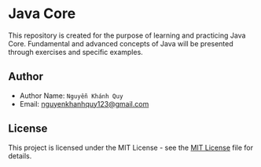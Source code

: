 # Java Core

This repository is created for the purpose of learning and practicing Java Core. Fundamental and advanced concepts of Java will be presented through exercises and specific examples.

## Author

- Author Name: `Nguyễn Khánh Quy`
- Email: <nguyenkhanhquy123@gmail.com>

## License

This project is licensed under the MIT License - see the [MIT License](https://github.com/nguyenkhanhquy/java-core/blob/main/LICENSE) file for details.
